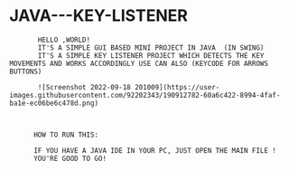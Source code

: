 # JAVA---KEY-LISTENER 
           HELLO ,WORLD!
           IT'S A SIMPLE GUI BASED MINI PROJECT IN JAVA  (IN SWING)
           IT'S A SIMPLE KEY LISTENER PROJECT WHICH DETECTS THE KEY MOVEMENTS AND WORKS ACCORDINGLY USE CAN ALSO (KEYCODE FOR ARROWS BUTTONS)
           
           ![Screenshot 2022-09-18 201009](https://user-images.githubusercontent.com/92202343/190912782-60a6c422-8994-4faf-ba1e-ec06be6c478d.png)

              
              
          HOW TO RUN THIS:
         
          IF YOU HAVE A JAVA IDE IN YOUR PC, JUST OPEN THE MAIN FILE ! 
          YOU'RE GOOD TO GO!
